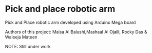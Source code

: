 # Pick and place robotic arm
Pick and Place robotic arm developed using Arduino Mega board

Authors of this project: Maisa Al Balushi,Mashaal Al Ojaili, Rocky Das & Waleeja Mateen

NOTE: Still under work
